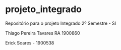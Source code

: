 # projeto_integrado
Repositório para o projeto Integrado 2º Semestre - SI


Thiago Pereira Tavares RA 1900860

Erick Soares - 1900538

